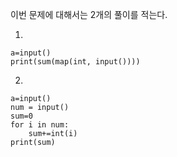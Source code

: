 이번 문제에 대해서는 2개의 풀이를 적는다.

1.
```
a=input()
print(sum(map(int, input())))
```

2.
```
a=input()
num = input()
sum=0
for i in num:
    sum+=int(i)
print(sum)
```

